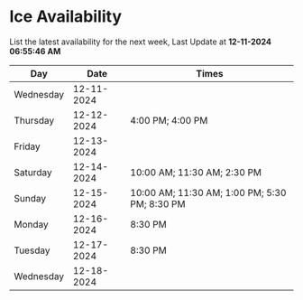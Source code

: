 # Ice Availability

List the latest availability for the next week, Last Update at **12-11-2024 06:55:46 AM**

| Day         | Date        | Times       |
| ----------- | ----------- | ----------- |
|Wednesday|12-11-2024||
|Thursday|12-12-2024|4:00 PM; 4:00 PM|
|Friday|12-13-2024||
|Saturday|12-14-2024|10:00 AM; 11:30 AM; 2:30 PM|
|Sunday|12-15-2024|10:00 AM; 11:30 AM; 1:00 PM; 5:30 PM; 8:30 PM|
|Monday|12-16-2024|8:30 PM|
|Tuesday|12-17-2024|8:30 PM|
|Wednesday|12-18-2024||
